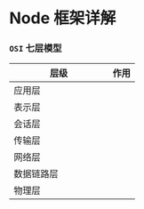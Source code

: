 # Node 框架详解

### `OSI` 七层模型

<table><thead><tr><th width="162">层级</th><th>作用</th></tr></thead><tbody><tr><td>应用层</td><td></td></tr><tr><td>表示层</td><td></td></tr><tr><td>会话层</td><td></td></tr><tr><td>传输层</td><td></td></tr><tr><td>网络层</td><td></td></tr><tr><td>数据链路层</td><td></td></tr><tr><td>物理层</td><td></td></tr></tbody></table>

